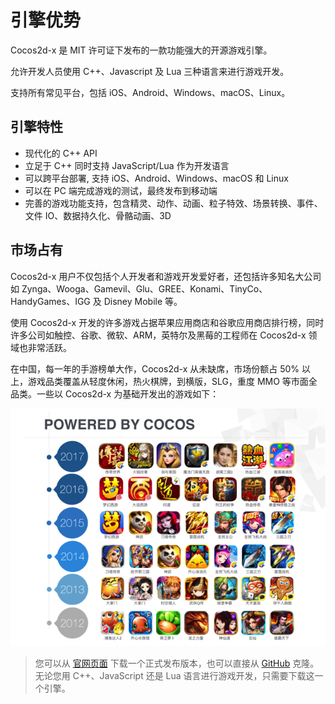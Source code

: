 # 引擎优势

Cocos2d-x 是 MIT 许可证下发布的一款功能强大的开源游戏引擎。

允许开发人员使用 C++、Javascript 及 Lua 三种语言来进行游戏开发。

支持所有常见平台，包括 iOS、Android、Windows、macOS、Linux。

## 引擎特性

- 现代化的 C++ API
- 立足于 C++ 同时支持 JavaScript/Lua 作为开发语言
- 可以跨平台部署, 支持 iOS、Android、Windows、macOS 和 Linux
- 可以在 PC 端完成游戏的测试，最终发布到移动端
- 完善的游戏功能支持，包含精灵、动作、动画、粒子特效、场景转换、事件、文件 IO、数据持久化、骨骼动画、3D

## 市场占有

Cocos2d-x 用户不仅包括个人开发者和游戏开发爱好者，还包括许多知名大公司如 Zynga、Wooga、Gamevil、Glu、GREE、Konami、TinyCo、HandyGames、IGG 及 Disney Mobile 等。

使用 Cocos2d-x 开发的许多游戏占据苹果应用商店和谷歌应用商店排行榜，同时许多公司如触控、谷歌、微软、ARM，英特尔及黑莓的工程师在 Cocos2d-x 领域也非常活跃。

在中国，每一年的手游榜单大作，Cocos2d-x 从未缺席，市场份额占 50% 以上，游戏品类覆盖从轻度休闲，热火棋牌，到横版，SLG，重度 MMO 等市面全品类。一些以 Cocos2d-x 为基础开发出的游戏如下：

![](./res/powerbycocos.png)

> 您可以从 [官网页面](//www.cocos.com/download) 下载一个正式发布版本，也可以直接从 [GitHub](https://github.com/cocos2d/cocos2d-x) 克隆。无论您用 C++、JavaScript 还是 Lua 语言进行游戏开发，只需要下载这一个引擎。